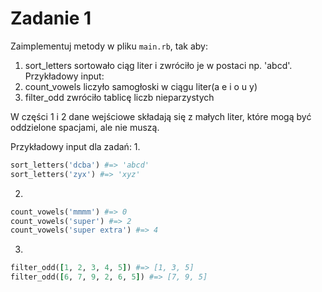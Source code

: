 # Zadanie 1
Zaimplementuj metody w pliku `main.rb`, tak aby:

  1. sort_letters sortowało ciąg liter i zwróciło je w postaci np. 'abcd'. Przykładowy input:
  2. count_vowels liczyło samogłoski w ciągu liter(a e i o u y)
  3. filter_odd zwróciło tablicę liczb nieparzystych
  
W części 1 i 2 dane wejściowe składają się z małych liter, które mogą być oddzielone spacjami, ale nie muszą.

Przykładowy input dla zadań:
1.
```ruby
sort_letters('dcba') #=> 'abcd'
sort_letters('zyx') #=> 'xyz'
```

2.
```ruby
count_vowels('mmmm') #=> 0
count_vowels('super') #=> 2
count_vowels('super extra') #=> 4
```
3.
```ruby
filter_odd([1, 2, 3, 4, 5]) #=> [1, 3, 5]
filter_odd([6, 7, 9, 2, 6, 5]) #=> [7, 9, 5]
```
